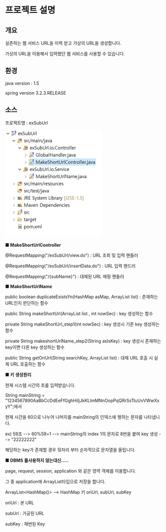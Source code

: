 ﻿프로젝트 설명
===========================

## 개요
실존하는 웹 서비스 URL을 이력 받고 가상의 URL을 생성합니다.

가상의 URL을 이용해서 입력했던 웹 서비스를 사용할 수 있습니다.

## 환경
java version : 1.5

spring version 3.2.3.RELEASE


## 소스
프로젝트명 : exSubUrl

![structure](./images/structure.png)


**■ MakeShortUrlController**

@RequestMapping("/exSubUrl/view.do") : URL 조회 및 입력 핸들러

@RequestMapping("/exSubUrl/insertData.do") : URL 입력 핸드러

@RequestMapping("/{subName}") : 대체된 URL 매핑 핸들러

**■ MakeShortUrlName**

public boolean duplicateExistsYn(HashMap asMap, ArrayList list) : 존재하는 URL인지 판단하는 함수

public String makeShortUrl(ArrayList list , int nowSec) : key 생성하는 함수

private String makeShortUrl_step1(int nowSec) : key 생성시 기준 key 생성하는 함수

private String makeshortUrlName_step2(String asIsKey) : key 생성시 존재하는 key이면 다른 key 생성하는 함수

public String getOriUrl(String searchKey, ArrayList list) : 대체 URL 호출 시 실제 URL 호출하는 함수

**■ 키 생성원리**

현재 시스템 시간의 초를 입력받습니다.

String mainString = "1234567890AaBbCcDdEeFfGghHiIjJkKLlmMNnOopPqQRrSsTtuUvVWwXxyY";에서

현재 시간을 60으로 나누어 나머지를 mainString의 인덱스에 행하는 문자를 나타냅니다.

ex) 59초 --> 60%59=1 --> mainString의 index 1의 문자로 8번을 붙여 key 생성 --> "22222222"

해당하는 key가 존재할 경우 뒷자리 부터 순차적으로 문자열을 올립니다.

**■ DBMS 를사용하지 않는대신.....**

page, request, session, application 와 같은 영역 객체를 이용합니다.

그 중 application에 ArrayList타입으로 저장을 합니다.

ArrayList<HashMap()> --> HashMap 키 oriUrl, subUrl, subKey

oriUrl : 본 URL

subUrl : 가공된 URL

subKey : 채번된 Key





